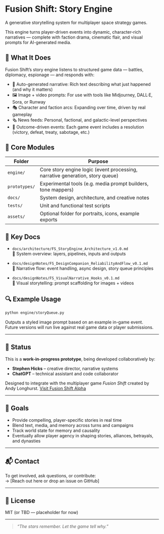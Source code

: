 # Fusion Shift: Story Engine
A generative storytelling system for multiplayer space strategy games.

This engine turns player-driven events into dynamic, character-rich narratives — complete with faction drama, cinematic flair, and visual prompts for AI-generated media.

## 🚀 What It Does
Fusion Shift’s story engine listens to structured game data — battles, diplomacy, espionage — and responds with:

- 📝 Auto-generated narrative: Rich text describing what just happened (and why it matters)
- 🖼 Image + video prompts: For use with tools like Midjourney, DALL·E, Sora, or Runway
- 🎭 Character and faction arcs: Expanding over time, driven by real gameplay
- 🗞 News feeds: Personal, factional, and galactic-level perspectives
- 🧠 Outcome-driven events: Each game event includes a resolution (victory, defeat, treaty, sabotage, etc.)

## 🧠 Core Modules

| Folder       | Purpose |
|--------------|---------|
| `engine/`    | Core story engine logic (event processing, narrative generation, story queue) |
| `prototypes/`| Experimental tools (e.g. media prompt builders, tone mappers) |
| `docs/`      | System design, architecture, and creative notes |
| `tests/`     | Unit and functional test scripts |
| `assets/`    | Optional folder for portraits, icons, example exports |

## 📄 Key Docs

- `docs/architecture/FS_StoryEngine_Architecture_v1.0.md`  
  🔧 System overview: layers, pipelines, inputs and outputs

- `docs/designNotes/FS_DesignCompanion_ReliabilityAndFlow_v0.1.md`  
  🧭 Narrative flow: event handling, async design, story queue principles

- `docs/designNotes/FS_VisualNarrative_Hooks_v0.1.md`  
  🎨 Visual storytelling: prompt scaffolding for images + videos

## 🔍 Example Usage

```bash
python engine/storyQueue.py

```


Outputs a styled image prompt based on an example in-game event.  
Future versions will run live against real game data or player submissions.

---

## 🧪 Status

This is a **work-in-progress prototype**, being developed collaboratively by:

- **Stephen Hicks** – creative director, narrative systems  
- **ChatGPT** – technical assistant and code collaborator

Designed to integrate with the multiplayer game *Fusion Shift* created by Andy Longhurst.
[Visit Fusion Shift Alpha](https://alpha.fusionshift.net)

---

## 🌱 Goals

- Provide compelling, player-specific stories in real time  
- Blend text, media, and memory across turns and campaigns
- Track world state for memory and causality  
- Eventually allow player agency in shaping stories, alliances, betrayals, and dynasties

---

## 📬 Contact

To get involved, ask questions, or contribute:  
→ [Reach out here or drop an issue on GitHub]

---

## 📜 License

MIT (or TBD — placeholder for now)

---

> *“The stars remember. Let the game tell why.”*
